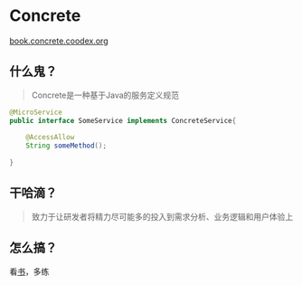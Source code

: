 # Concrete

[book.concrete.coodex.org](https://book.concrete.coodex.org)

## 什么鬼？

> Concrete是一种基于Java的服务定义规范

```java
@MicroService
public interface SomeService implements ConcreteService{
    
    @AccessAllow
    String someMethod();
    
}
```

## 干哈滴？

> 致力于让研发者将精力尽可能多的投入到需求分析、业务逻辑和用户体验上


## 怎么搞？

看[书](https://book.concrete.coodex.org)，多练

